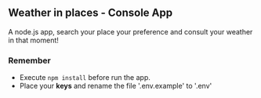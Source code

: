 ## Weather in places - Console App

A node.js app, search your place your preference and consult your
weather in that moment!

### Remember
- Execute `npm install` before run the app.
- Place your **keys** and rename the file '.env.example' to '.env'
